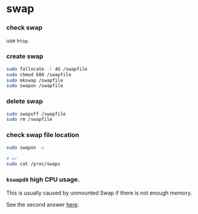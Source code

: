 # swap

### check swap

use `htop`.



### create swap

```bash
sudo fallocate -l 4G /swapfile
sudo chmod 600 /swapfile
sudo mkswap /swapfile
sudo swapon /swapfile
```



### delete swap

```bash
sudo swapoff /swapfile
sudo rm /swapfile
```



### check swap file location

```bash
sudo swapon -s

# or
sudo cat /proc/swaps
```





### `kswapd0` high CPU usage.

This is usually caused by unmounted Swap if there is not enough memory.

See the second answer [here](https://askubuntu.com/questions/259739/kswapd0-is-taking-a-lot-of-cpu).